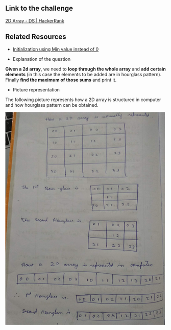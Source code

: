 ## Link to the challenge

[2D Array - DS | HackerRank](https://www.hackerrank.com/challenges/2d-array/problem?h_l=interview&playlist_slugs%5B%5D=interview-preparation-kit&playlist_slugs%5B%5D=arrays)

## Related Resources

* [Initialization using Min value instead of 0](https://www.geeksforgeeks.org/int_max-int_min-cc-applications/)


* Explanation of the question

**Given a 2d array**, we need to **loop through the whole array** and **add certain elements** (in this case the elements to be added are in hourglass pattern). Finally **find the maximum of those sums** and print it.


* Picture representation

The following picture represents how a 2D array is structured in computer and how hourglass pattern can be obtained.

<img width="500" src="picture1.jpg" alt="picure explaining 2-D array representation" />